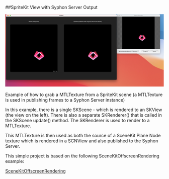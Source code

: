 ##SpriteKit View with Syphon Server Output

![Screenshot](https://raw.githubusercontent.com/AllOneWord-Dev/MTLTexture-from-SKView-with-Syphon/main/docs/screenshot.png)


Example of how to grab a MTLTexture from a SpriteKit scene (a MTLTexture is used in publishing frames to a Syphon Server instance)

In this example, there is a single SKScene - which is rendered to an SKView (the view on the left). There is also a separate SKRenderer() that is called in the SKScene update() method. The SKRenderer is used to render to a MTLTexture.

This MTLTexture is then used as both the source of a SceneKit Plane Node texture which is rendered in a SCNView and also published to the Syphon Server.

This simple project is based on the following SceneKitOffscreenRendering example:

[SceneKitOffscreenRendering](https://github.com/lachlanhurst/SceneKitOffscreenRendering)

